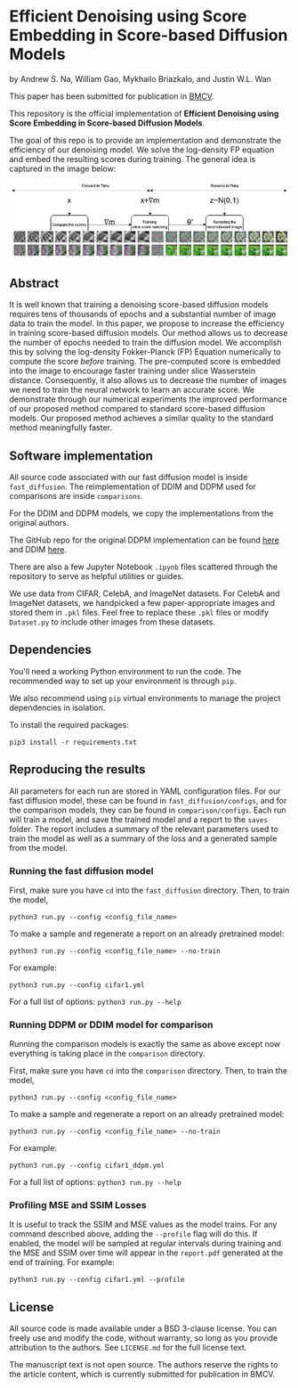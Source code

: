 # Efficient Denoising using Score Embedding in Score-based Diffusion Models

by
Andrew S. Na,
William Gao,
Mykhailo Briazkalo,
and Justin W.L. Wan

This paper has been submitted for publication in [BMCV](https://bmvc2024.org/).

This repository is the official implementation of **Efficient Denoising using Score Embedding in Score-based Diffusion Models**.

The goal of this repo is to provide an implementation and demonstrate the efficiency of our denoising model. We solve the log-density FP equation and embed the resulting scores during training. The general idea is captured in the image below:

![Score Embedding Pipeline](./pipeline_diffusion_cropped.png)

## Abstract

It is well known that training a denoising score-based diffusion models requires tens of thousands of epochs and a substantial number of image data to train the model. In this paper, we propose to increase the efficiency in training score-based diffusion models. Our method allows us to decrease the number of epochs needed to train the diffusion model. We accomplish this by solving the log-density Fokker-Planck (FP) Equation numerically to compute the score *before* training. The pre-computed score is embedded into the image to encourage faster training under slice Wasserstein distance. Consequently, it also allows us to decrease the number of images we need to train the neural network to learn an accurate score. We demonstrate through our numerical experiments the improved performance of our proposed method compared to standard score-based diffusion models. Our proposed method achieves a similar quality to the standard method meaningfully faster. 

## Software implementation

All source code associated with our fast diffusion model is inside `fast_diffusion`. The reimplementation of DDIM and DDPM used for comparisons are inside `comparisons`.

For the DDIM and DDPM models, we copy the implementations from the original authors.

The GitHub repo for the original DDPM implementation can be found [here](https://github.com/yang-song/score_sde_pytorch) and DDIM [here](https://github.com/ermongroup/ddim).

There are also a few Jupyter Notebook `.ipynb` files scattered through the repository to serve as helpful utilities or guides.

We use data from CIFAR, CelebA, and ImageNet datasets. For CelebA and ImageNet datasets, we handpicked a few paper-appropriate images and stored them in `.pkl` files. Feel free to replace these `.pkl` files or modify `Dataset.py` to include other images from these datasets.

## Dependencies

You'll need a working Python environment to run the code.
The recommended way to set up your environment is through `pip`.

We also recommend using `pip` virtual environments to manage the project dependencies in
isolation.

To install the required packages:

    pip3 install -r requirements.txt

## Reproducing the results

All parameters for each run are stored in YAML configuration files. For our fast diffusion model, these can be found in `fast_diffusion/configs`, and for the comparison models, they can be found in `comparison/configs`. Each run will train a model, and save the trained model and a report to the `saves` folder. The report includes a summary of the relevant parameters used to train the model as well as a summary of the loss and a generated sample from the model.

### Running the fast diffusion model

First, make sure you have `cd` into the `fast_diffusion` directory. Then, to train the model, 
    
    python3 run.py --config <config_file_name>

To make a sample and regenerate a report on an already pretrained model:

    python3 run.py --config <config_file_name> --no-train

For example:

    python3 run.py --config cifar1.yml

For a full list of options: `python3 run.py --help`

### Running DDPM or DDIM model for comparison

Running the comparison models is exactly the same as above except now everything is taking place in the `comparison` directory.

First, make sure you have `cd` into the `comparison` directory. Then, to train the model, 
    
    python3 run.py --config <config_file_name>

To make a sample and regenerate a report on an already pretrained model:

    python3 run.py --config <config_file_name> --no-train

For example:

    python3 run.py --config cifar1_ddpm.yml

For a full list of options: `python3 run.py --help`

### Profiling MSE and SSIM Losses

It is useful to track the SSIM and MSE values as the model trains. For any command described above, adding the `--profile` flag will do this. If enabled, the model will be sampled at regular intervals during training and the MSE and SSIM over time will appear in the `report.pdf` generated at the end of training. For example:

    python3 run.py --config cifar1.yml --profile

## License

All source code is made available under a BSD 3-clause license. You can freely
use and modify the code, without warranty, so long as you provide attribution
to the authors. See `LICENSE.md` for the full license text.

The manuscript text is not open source. The authors reserve the rights to the
article content, which is currently submitted for publication in BMCV.
